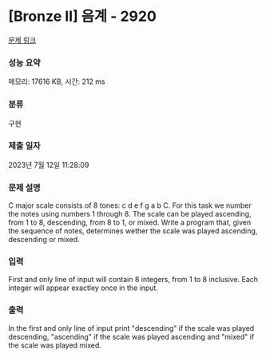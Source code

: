 # [Bronze II] 음계 - 2920 

[문제 링크](https://www.acmicpc.net/problem/2920) 

### 성능 요약

메모리: 17616 KB, 시간: 212 ms

### 분류

구현

### 제출 일자

2023년 7월 12일 11:28:09

### 문제 설명

<p>C major scale consists of 8 tones: c d e f g a b C. For this task we number the notes using numbers 1 through 8. The scale can be played ascending, from 1 to 8, descending, from 8 to 1, or mixed. Write a program that, given the sequence of notes, determines wether the scale was played ascending, descending or mixed.</p>

### 입력 

 <p>First and only line of input will contain 8 integers, from 1 to 8 inclusive. Each integer will appear exactley once in the input.</p>

### 출력 

 <p>In the first and only line of input print "descending" if the scale was played descending, "ascending" if the scale was played ascending and "mixed" if the scale was played mixed.</p>


